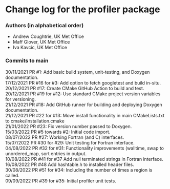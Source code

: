 # Change log for the profiler package #

### Authors (in alphabetical order) ###

* Andrew Coughtrie, UK Met Office
* Maff Glover, UK Met Office
* Iva Kavcic, UK Met Office

### Commits to main ###

30/11/2021 PR #1: Add basic build system, unit-testing, and Doxygen documentation.\
17/12/2021 PR #16 for #3: Add option to fetch googletest and build in-situ.\
20/12/2021 PR #17: Create CMake GitHub Action to build and test. \
20/12/2021 PR #19 for #12: Use standard CMake project version variables for versioning. \
21/12/2021 PR #18: Add GitHub runner for building and deploying Doxygen documentation. \
21/12/2021 PR #22 for #13: Move install functionality in main CMakeLists.txt to cmake/Installation.cmake \
21/01/2022 PR #23: Fix version number passed to Doxygen. \
15/03/2022 PR #5 towards #2: Initial code import. \
08/07/2022 PR #27: Working Fortran (and C) interfaces. \
15/07/2022 PR #30 for #29: Unit testing for Fortran interface. \
04/08/2022 PR #32 for #31: Functionality improvements (walltime, swap to unordered_map, sort entries in output. \
10/08/2022 PR #41 for #37 Add null terminated strings in Fortran interface. \
16/08/2022 PR #48 Add hashtable.h to installed header files. \
30/08/2022 PR #51 for #34: Including the number of times a region is called. \
09/09/2022 PR #39 for #35: Initial profiler unit tests.
